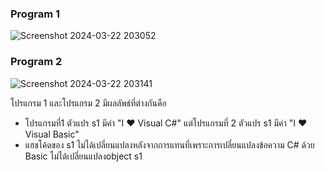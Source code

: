 ### Program 1
![Screenshot 2024-03-22 203052](https://github.com/KanyakornPuengmon/03376836-OOP-2566-Lab-03/assets/144195697/6b50467e-b3b1-42eb-864f-dc2dc796281b)


### Program 2
![Screenshot 2024-03-22 203141](https://github.com/KanyakornPuengmon/03376836-OOP-2566-Lab-03/assets/144195697/eaae0006-1b81-4bed-aae5-e0a31f7cc0dd)


โปรแกรม 1 และโปรแกรม 2 มีผลลัพธ์ที่ต่างกันคือ
- โปรแกรมที่1 ตัวแปร s1 มีค่า "I ❤ Visual C#" แต่โปรแกรมที่ 2 ตัวแปร s1 มีค่า "I ❤ Visual Basic"
- แฮชโค้ดของ s1 ไม่ได้เปลี่ยนแปลงหลังจากการแทนที่เพราะการเปลี่ยนแปลงข้อความ C# ด้วย Basic ไม่ได้เปลี่ยนแปลงobject s1
